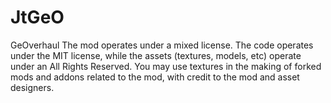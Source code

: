 # JtGeO
 GeOverhaul
The mod operates under a mixed license. The code operates under the MIT license, while the assets (textures, models, etc) operate under an All Rights Reserved. You may use textures in the making of forked mods and addons related to the mod, with credit to the mod and asset designers.
